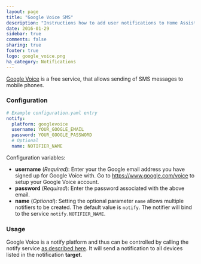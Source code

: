 ```yaml
---
layout: page
title: "Google Voice SMS"
description: "Instructions how to add user notifications to Home Assistant."
date: 2016-01-29
sidebar: true
comments: false
sharing: true
footer: true
logo: google_voice.png
ha_category: Notifications
---
```


[Google Voice](https://www.google.com/voice) is a free service, that allows sending of SMS messages to mobile phones.

### Configuration

```yaml
# Example configuration.yaml entry
notify:
  platform: googlevoice
  username: YOUR_GOOGLE_EMAIL
  password: YOUR_GOOGLE_PASSWORD
  # Optional
  name: NOTIFIER_NAME
```

Configuration variables:

- **username** (*Required*): Enter your the Google email address you have signed up for Google Voice with. Go to https://www.google.com/voice to setup your Google Voice account.
- **password** (*Required*): Enter the password associated with the above email.
- **name** (*Optional*): Setting the optional parameter `name` allows multiple notifiers to be created. The default value is `notify`. The notifier will bind to the service `notify.NOTIFIER_NAME`.

### Usage

Google Voice is a notify platform and thus can be controlled by calling the notify service [as described here](/components/notify/). It will send a notification to all devices listed in the notification **target**.
